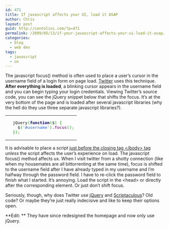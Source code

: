 ```yaml
---
id: 471
title: If javascript affects your UI, load it ASAP
author: Chris
layout: post
guid: http://contolini.com/?p=471
permalink: /2009/05/13/if-your-javascript-affects-your-ui-load-it-asap/
categories:
  - blog
  - web dev
tags:
  - javascript
  - ux
---
```

The javascript focus() method is often used to place a user&#8217;s cursor in the username field of a login form on page load. [Twitter][1] uses this technique. **After everything is loaded**, a blinking cursor appears in the username field and you can begin typing your login credentials. Viewing Twitter&#8217;s source code, you can see the jQuery snippet below that shifts the focus. It&#8217;s at the very bottom of the page and is loaded after several javascript libraries (why the hell do they use three separate javascript libraries?).

<div class="wp_syntax">
  <table>
    <tr>
      <td class="code">
        <pre class="javascript" style="font-family:monospace;">  jQuery<span style="color: #009900;">&#40;</span><span style="color: #000066; font-weight: bold;">function</span><span style="color: #009900;">&#40;</span>$<span style="color: #009900;">&#41;</span> <span style="color: #009900;">&#123;</span>
    $<span style="color: #009900;">&#40;</span><span style="color: #3366CC;">'#username'</span><span style="color: #009900;">&#41;</span>.<span style="color: #660066;">focus</span><span style="color: #009900;">&#40;</span><span style="color: #009900;">&#41;</span><span style="color: #339933;">;</span>
  <span style="color: #009900;">&#125;</span><span style="color: #009900;">&#41;</span><span style="color: #339933;">;</span></pre>
      </td>
    </tr>
  </table>
</div>

It is advisable to place a script [just before the closing tag &#60;/body&#62; tag][2] *unless* the script affects the user&#8217;s experience on load. The javascript focus() method affects ux. When I visit twitter from a shotty connection (like when my housemates are all bittorrenting at the same time), focus is shifted to the username field after I have already typed in my username and I&#8217;m halfway through the password field. I have to re-click the password field to finish what I started. It&#8217;s annoying. Load the script in the &#60;head&#62; or directly after the corresponding element. Or just don&#8217;t shift focus.

Seriously, though, why does Twitter use [jQuery][3] and [Scriptaculous][4]? Old code? Or maybe they&#8217;re just really indecisive and like to keep their options open.

**Edit: ** They have since redesigned the homepage and now only use jQuery.

 [1]: http://twitter.com "yes, that twitter"
 [2]: http://developer.yahoo.com/performance/rules.html#js_bottom "yahoo best web practices"
 [3]: http://jquery.com/
 [4]: http://script.aculo.us/
